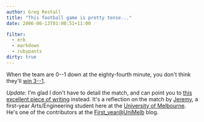 ```yaml
---
author: Greg Restall
title: "This football game is pretty tense..."
date: 2006-06-13T01:00:51+11:00

filter:
  - erb
  - markdown
  - rubypants
dirty: true
---
```


When the team are 0--1 down at the eighty-fourth minute, you don't think they'll <a href="http://www.abc.net.au/sport/content/200606/s1661303.htm">win 3--1</a>.

*Update*: I'm glad I don't have to detail the match, and can point you to [this excellent piece of writing](https://airport.unimelb.edu.au/blog/?p=108) instead.  It's a reflection on the match by [Jeremy](https://airport.unimelb.edu.au/blog/?page_id=78), a first-year Arts/Engineering student here at the [University of Melbourne](http://unimelb.edu.au).  He's one of the contributors at the [First_year@UniMelb](https://airport.unimelb.edu.au/blog) blog.



